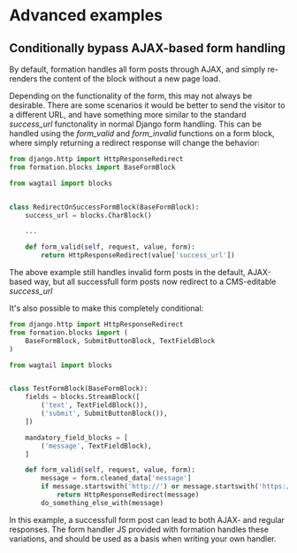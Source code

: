# Advanced examples

## Conditionally bypass AJAX-based form handling

By default, formation handles all form posts through AJAX, and simply re-renders the content of the block without a new
page load.

Depending on the functionality of the form, this may not always be desirable. There are some scenarios it would be
better to send the visitor to a different URL, and have something more similar to the standard *success_url*
functonality in normal Django form handling. This can be handled using the *form_valid* and *form_invalid* functions on
a form block, where simply returning a redirect response will change the behavior:

```python
from django.http import HttpResponseRedirect
from formation.blocks import BaseFormBlock

from wagtail import blocks


class RedirectOnSuccessFormBlock(BaseFormBlock):
    success_url = blocks.CharBlock()

    ...

    def form_valid(self, request, value, form):
        return HttpResponseRedirect(value['success_url'])
```

The above example still handles invalid form posts in the default, AJAX-based way, but all successfull form posts now
redirect to a CMS-editable *success_url*

It's also possible to make this completely conditional:

```python
from django.http import HttpResponseRedirect
from formation.blocks import (
    BaseFormBlock, SubmitButtonBlock, TextFieldBlock
)

from wagtail import blocks


class TestFormBlock(BaseFormBlock):
    fields = blocks.StreamBlock([
        ('text', TextFieldBlock()),
        ('submit', SubmitButtonBlock()),
    ])

    mandatory_field_blocks = [
        ('message', TextFieldBlock),
    ]

    def form_valid(self, request, value, form):
        message = form.cleaned_data['message']
        if message.startswith('http://') or message.startswith('https://'):
            return HttpResponseRedirect(message)
        do_something_else_with(message)
```

In this example, a successfull form post can lead to both AJAX- and regular responses. The form handler JS provided
with formation handles these variations, and should be used as a basis when writing your own handler.
